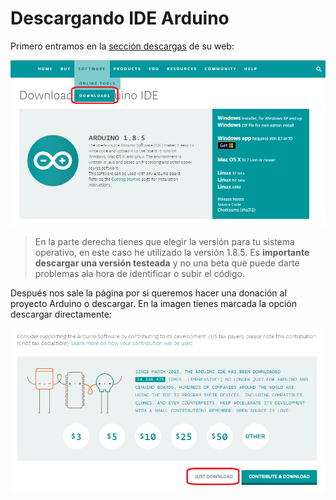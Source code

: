 # Descargando IDE Arduino

Primero entramos en la [sección descargas](https://www.arduino.cc/en/Main/Software) de su web:

![](/assets/Descargar-arduino.png)

> En la parte derecha tienes que elegir la versión para tu sistema operativo, en este caso he utilizado la versión 1.8.5. Es **importante descargar una versión testeada** y no una beta que puede darte problemas ala hora de identificar o subir el código.

Después nos sale la página por si queremos hacer una donación al proyecto Arduino o descargar. En la imagen tienes marcada la opción descargar directamente:

![](/assets/01Descargar-arduino.png)










